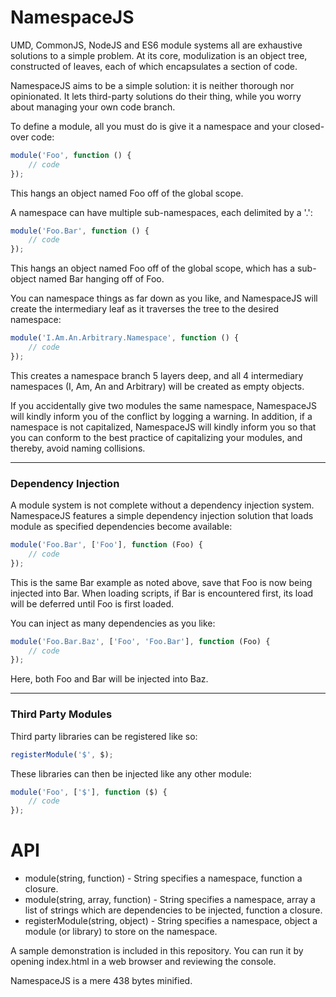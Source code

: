 NamespaceJS
===========

UMD, CommonJS, NodeJS and ES6 module systems all are exhaustive solutions to a simple problem. At its core, modulization is an object tree, constructed of leaves, each of which encapsulates a section of code.

NamespaceJS aims to be a simple solution: it is neither thorough nor opinionated. It lets third-party solutions do their thing, while you worry about managing your own code branch.

To define a module, all you must do is give it a namespace and your closed-over code:

```javascript
module('Foo', function () {
    // code
});
```

This hangs an object named Foo off of the global scope.

A namespace can have multiple sub-namespaces, each delimited by a '.':

```javascript
module('Foo.Bar', function () {
    // code
});
```

This hangs an object named Foo off of the global scope, which has a sub-object named Bar hanging off of Foo.

You can namespace things as far down as you like, and NamespaceJS will create the intermediary leaf as it traverses the tree to the desired namespace:

```javascript
module('I.Am.An.Arbitrary.Namespace', function () {
    // code 
});
```

This creates a namespace branch 5 layers deep, and all 4 intermediary namespaces (I, Am, An and Arbitrary) will be created as empty objects.

If you accidentally give two modules the same namespace, NamespaceJS will kindly inform you of the conflict by logging a warning. In addition, if a namespace is not capitalized, NamespaceJS will kindly inform you so that you can conform to the best practice of capitalizing your modules, and thereby, avoid naming collisions.

---
### Dependency Injection

A module system is not complete without a dependency injection system. NamespaceJS features a simple dependency injection solution that loads module as specified dependencies become available:

```javascript
module('Foo.Bar', ['Foo'], function (Foo) {
    // code
});
```

This is the same Bar example as noted above, save that Foo is now being injected into Bar. When loading scripts, if Bar is encountered first, its load will be deferred until Foo is first loaded.

You can inject as many dependencies as you like:

```javascript
module('Foo.Bar.Baz', ['Foo', 'Foo.Bar'], function (Foo) {
    // code
});
```

Here, both Foo and Bar will be injected into Baz.

---
### Third Party Modules

Third party libraries can be registered like so:

```javascript
registerModule('$', $);
```

These libraries can then be injected like any other module:

```javascript
module('Foo', ['$'], function ($) {
    // code
});
```

# API

* module(string, function) - String specifies a namespace, function a closure.
* module(string, array, function) - String specifies a namespace, array a list of strings which are dependencies to be injected, function a closure.
* registerModule(string, object) - String specifies a namespace, object a module (or library) to store on the namespace.

A sample demonstration is included in this repository. You can run it by opening index.html in a web browser and reviewing the console.

NamespaceJS is a mere 438 bytes minified.
